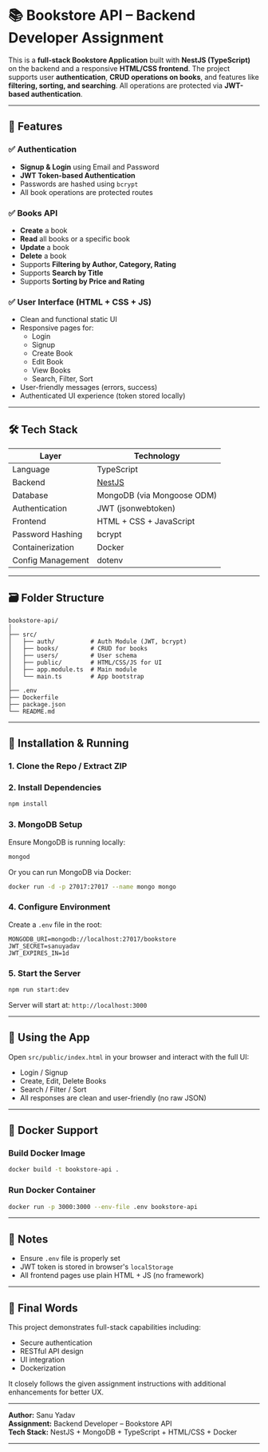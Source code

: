 # 📚 Bookstore API – Backend Developer Assignment

This is a **full-stack Bookstore Application** built with **NestJS (TypeScript)** on the backend and a responsive **HTML/CSS frontend**. The project supports user **authentication**, **CRUD operations on books**, and features like **filtering, sorting, and searching**. All operations are protected via **JWT-based authentication**.

---

## 🚀 Features

### ✅ Authentication
- **Signup & Login** using Email and Password
- **JWT Token-based Authentication**
- Passwords are hashed using `bcrypt`
- All book operations are protected routes

### ✅ Books API
- **Create** a book
- **Read** all books or a specific book
- **Update** a book
- **Delete** a book
- Supports **Filtering by Author, Category, Rating**
- Supports **Search by Title**
- Supports **Sorting by Price and Rating**

### ✅ User Interface (HTML + CSS + JS)
- Clean and functional static UI
- Responsive pages for:
  - Login
  - Signup
  - Create Book
  - Edit Book
  - View Books
  - Search, Filter, Sort
- User-friendly messages (errors, success)
- Authenticated UI experience (token stored locally)

---

## 🛠️ Tech Stack

| Layer         | Technology           |
|---------------|----------------------|
| Language       | TypeScript           |
| Backend        | [NestJS](https://nestjs.com/)         |
| Database       | MongoDB (via Mongoose ODM) |
| Authentication | JWT (jsonwebtoken)  |
| Frontend       | HTML + CSS + JavaScript |
| Password Hashing | bcrypt |
| Containerization | Docker |
| Config Management | dotenv |

---

## 🗃️ Folder Structure

```
bookstore-api/
│
├── src/
│   ├── auth/          # Auth Module (JWT, bcrypt)
│   ├── books/         # CRUD for books
│   ├── users/         # User schema
│   ├── public/        # HTML/CSS/JS for UI
│   ├── app.module.ts  # Main module
│   └── main.ts        # App bootstrap
│
├── .env
├── Dockerfile
├── package.json
└── README.md
```

---

## 🧪 Installation & Running

### 1. Clone the Repo / Extract ZIP

### 2. Install Dependencies
```bash
npm install
```

### 3. MongoDB Setup
Ensure MongoDB is running locally:
```bash
mongod
```

Or you can run MongoDB via Docker:
```bash
docker run -d -p 27017:27017 --name mongo mongo
```

### 4. Configure Environment
Create a `.env` file in the root:
```
MONGODB_URI=mongodb://localhost:27017/bookstore
JWT_SECRET=sanuyadav
JWT_EXPIRES_IN=1d
```

### 5. Start the Server
```bash
npm run start:dev
```

Server will start at: `http://localhost:3000`

---

## 🧩 Using the App

Open `src/public/index.html` in your browser and interact with the full UI:
- Login / Signup
- Create, Edit, Delete Books
- Search / Filter / Sort
- All responses are clean and user-friendly (no raw JSON)

---

## 🐳 Docker Support

### Build Docker Image
```bash
docker build -t bookstore-api .
```

### Run Docker Container
```bash
docker run -p 3000:3000 --env-file .env bookstore-api
```

---

## 📌 Notes
- Ensure `.env` file is properly set
- JWT token is stored in browser's `localStorage`
- All frontend pages use plain HTML + JS (no framework)

---

## 🙌 Final Words

This project demonstrates full-stack capabilities including:
- Secure authentication
- RESTful API design
- UI integration
- Dockerization

It closely follows the given assignment instructions with additional enhancements for better UX.

---

**Author:** Sanu Yadav  
**Assignment:** Backend Developer – Bookstore API  
**Tech Stack:** NestJS + MongoDB + TypeScript + HTML/CSS + Docker

---

